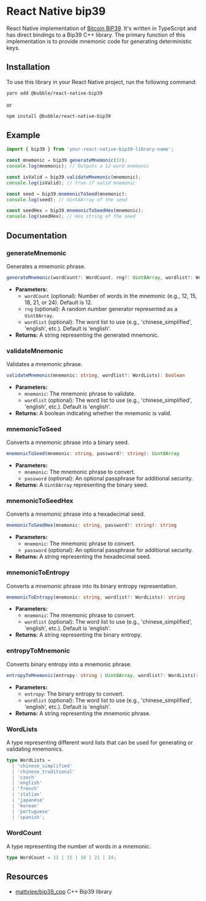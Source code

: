 # React Native bip39

React Native implementation of [Bitcoin BIP39](https://github.com/bitcoin/bips/blob/master/bip-0039.mediawiki). It's written in TypeScript and has direct bindings to a Bip39 C++ library. The primary function of this implementation is to provide mnemonic code for generating deterministic keys.

## Installation

To use this library in your React Native project, run the following command:

```sh
yarn add @bubble/react-native-bip39
```

or

```sh
npm install @bubble/react-native-bip39
```

## Example

```typescript
import { bip39 } from 'your-react-native-bip39-library-name';

const mnemonic = bip39.generateMnemonic(12);
console.log(mnemonic); // Outputs a 12-word mnemonic

const isValid = bip39.validateMnemonic(mnemonic);
console.log(isValid); // true if valid mnemonic

const seed = bip39.mnemonicToSeed(mnemonic);
console.log(seed); // Uint8Array of the seed

const seedHex = bip39.mnemonicToSeedHex(mnemonic);
console.log(seedHex); // Hex string of the seed
```

## Documentation

### generateMnemonic

Generates a mnemonic phrase.

```typescript
generateMnemonic(wordCount?: WordCount, rng?: Uint8Array, wordlist?: WordLists): string
```

- **Parameters:**
  - `wordCount` (optional): Number of words in the mnemonic (e.g., 12, 15, 18, 21, or 24). Default is 12.
  - `rng` (optional): A random number generator represented as a `Uint8Array`.
  - `wordlist` (optional): The word list to use (e.g., 'chinese_simplified', 'english', etc.). Default is 'english'.
- **Returns:** A string representing the generated mnemonic.

### validateMnemonic

Validates a mnemonic phrase.

```typescript
validateMnemonic(mnemonic: string, wordlist?: WordLists): boolean
```

- **Parameters:**
  - `mnemonic`: The mnemonic phrase to validate.
  - `wordlist` (optional): The word list to use (e.g., 'chinese_simplified', 'english', etc.). Default is 'english'.
- **Returns:** A boolean indicating whether the mnemonic is valid.

### mnemonicToSeed

Converts a mnemonic phrase into a binary seed.

```typescript
mnemonicToSeed(mnemonic: string, password?: string): Uint8Array
```

- **Parameters:**
  - `mnemonic`: The mnemonic phrase to convert.
  - `password` (optional): An optional passphrase for additional security.
- **Returns:** A `Uint8Array` representing the binary seed.

### mnemonicToSeedHex

Converts a mnemonic phrase into a hexadecimal seed.

```typescript
mnemonicToSeedHex(mnemonic: string, password?: string): string
```

- **Parameters:**
  - `mnemonic`: The mnemonic phrase to convert.
  - `password` (optional): An optional passphrase for additional security.
- **Returns:** A string representing the hexadecimal seed.

### mnemonicToEntropy

Converts a mnemonic phrase into its binary entropy representation.

```typescript
mnemonicToEntropy(mnemonic: string, wordlist?: WordLists): string
```

- **Parameters:**
  - `mnemonic`: The mnemonic phrase to convert.
  - `wordlist` (optional): The word list to use (e.g., 'chinese_simplified', 'english', etc.). Default is 'english'.
- **Returns:** A string representing the binary entropy.

### entropyToMnemonic

Converts binary entropy into a mnemonic phrase.

```typescript
entropyToMnemonic(entropy: string | Uint8Array, wordlist?: WordLists): string
```

- **Parameters:**
  - `entropy`: The binary entropy to convert.
  - `wordlist` (optional): The word list to use (e.g., 'chinese_simplified', 'english', etc.). Default is 'english'.
- **Returns:** A string representing the mnemonic phrase.

### WordLists

A type representing different word lists that can be used for generating or validating mnemonics.

```typescript
type WordLists =
  | 'chinese_simplified'
  | 'chinese_traditional'
  | 'czech'
  | 'english'
  | 'french'
  | 'italian'
  | 'japanese'
  | 'korean'
  | 'portuguese'
  | 'spanish';
```

### WordCount

A type representing the number of words in a mnemonic.

```typescript
type WordCount = 12 | 15 | 18 | 21 | 24;
```

## Resources

- [mattxlee/bip39_cpp](https://github.com/mattxlee/bip39_cpp) C++ Bip39 library
